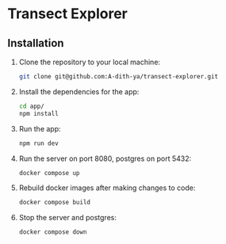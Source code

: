 # Transect Explorer

## Installation

1. Clone the repository to your local machine:

   ```bash
   git clone git@github.com:A-dith-ya/transect-explorer.git
   ```

2. Install the dependencies for the app:

   ```bash
   cd app/
   npm install
   ```

3. Run the app:

   ```bash
   npm run dev
   ```

4. Run the server on port 8080, postgres on port 5432:

   ```bash
   docker compose up
   ```

5. Rebuild docker images after making changes to code:

   ```bash
   docker compose build
   ```

6. Stop the server and postgres:

   ```bash
   docker compose down
   ```
